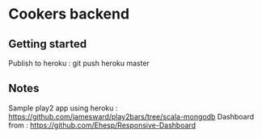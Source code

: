 # Cookers backend

## Getting started

Publish to heroku : git push heroku master

## Notes

Sample play2 app using heroku : https://github.com/jamesward/play2bars/tree/scala-mongodb
Dashboard from : https://github.com/Ehesp/Responsive-Dashboard
